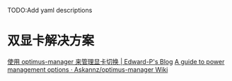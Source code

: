 TODO:Add yaml descriptions

# 双显卡解决方案
[使用 optimus-manager 来管理显卡切换 | Edward-P's Blog](https://blog.edward-p.xyz/optimus-manager/)
[A guide to power management options · Askannz/optimus-manager Wiki](https://github.com/Askannz/optimus-manager/wiki/A-guide--to-power-management-options)
